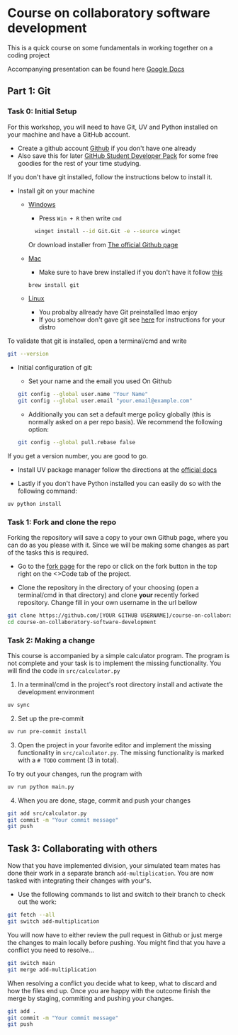 # Course on collaboratory software development

This is a quick course on some fundamentals in working together on a coding project

Accompanying presentation can be found here [Google Docs](https://docs.google.com/presentation/d/1eP0Suryhu-Fw2E44i8wFQtQ7nGVxYQG9aNoj4_GEGYA/edit?usp=sharing)

## Part 1: Git

### Task 0: Initial Setup

For this workshop, you will need to have Git, UV and Python installed on your machine and have a GitHub account.

- Create a github account [Github](https://github.com/) if you don't have one already
- Also save this for later [GitHub Student Developer Pack](https://education.github.com/pack) for some free goodies for the rest of your time studying.

If you don't have git installed, follow the instructions below to install it.

- Install git on your machine
  - [Windows](https://git-scm.com/download/win)

    - Press `Win + R` then write `cmd`

    ```cmd
      winget install --id Git.Git -e --source winget
    ```

    Or download installer from [The official Github page](https://github.com/git-for-windows/git/releases/download/v2.51.0.windows.1/Git-2.51.0-64-bit.exe)

  - [Mac](https://git-scm.com/download/mac)

    - Make sure to have brew installed if you don't have it follow [this](https://brew.sh/)

    ```bash
    brew install git
    ```

  - [Linux](https://git-scm.com/download/linux)

    - You probalby allready have Git preinstalled lmao enjoy
    - If you somehow don't gave git see [here](https://git-scm.com/download/linux) for instructions for your distro

To validate that git is installed, open a terminal/cmd and write

```bash
git --version
```

- Initial configuration of git:

  - Set your name and the email you used On Github

  ```bash
  git config --global user.name "Your Name"
  git config --global user.email "your.email@example.com"
  ```

  - Additionally you can set a default merge policy globally (this is normally asked on a per repo basis). We recommend the following option:

  ```bash
  git config --global pull.rebase false
  ```

If you get a version number, you are good to go.

- Install UV package manager follow the directions at the [official docs](https://docs.astral.sh/uv/getting-started/installation/#__tabbed_1_1)

- Lastly if you don't have Python installed you can easily do so with the following command:

```bash
uv python install
```

### Task 1: Fork and clone the repo

Forking the repository will save a copy to your own Github page, where you can do as you please with it. Since we will be making some changes as part of the tasks this is required.

- Go to the [fork page](https://github.com/CogitoNTNU/course-on-collaboratory-software-development/fork) for the repo or click on the fork button in the top right on the \<>Code tab of the project.

- Clone the repository in the directory of your choosing (open a terminal/cmd in that directory) and clone **your** recently forked repository. Change fill in your own username in the url bellow

```bash
git clone https://github.com/[YOUR GITHUB USERNAME]/course-on-collaboratory-software-development.git
cd course-on-collaboratory-software-development
```

### Task 2: Making a change

This course is accompanied by a simple calculator program. The program is not complete and your task is to implement the missing functionality. You will find the code in `src/calculator.py`

1. In a terminal/cmd in the project's root directory install and activate the development environment

```bash
uv sync
```

2. Set up the pre-commit

```bash
uv run pre-commit install
```

3. Open the project in your favorite editor and implement the missing functionality in `src/calculator.py`. The missing functionality is marked with a `# TODO` comment (3 in total).

To try out your changes, run the program with

```bash
uv run python main.py
```

4. When you are done, stage, commit and push your changes

```bash
git add src/calculator.py
git commit -m "Your commit message"
git push
```

## Task 3: Collaborating with others

Now that you have implemented division, your simulated team mates has done their work in a separate branch ```add-multiplication```. You are now tasked with integrating their changes with your's.

- Use the following commands to list and switch to their branch to check out the work:

```bash
git fetch --all 
git switch add-multiplication
```

You will now have to either review the pull request in Github or just merge the changes to main locally before pushing. You might find that you have a conflict you need to resolve...

```bash
git switch main
git merge add-multiplication
```

When resolving a conflict you decide what to keep, what to discard and how the files end up. Once you are happy with the outcome finish the merge by staging, commiting and pushing your changes.

```bash
git add .
git commit -m "Your commit message"
git push
```
